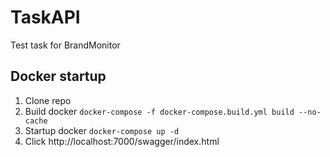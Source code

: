 # TaskAPI
Test task for BrandMonitor

## Docker startup
1. Clone repo
2. Build docker ```docker-compose -f docker-compose.build.yml build --no-cache```
3. Startup docker ```docker-compose up -d```
4. Click http://localhost:7000/swagger/index.html
